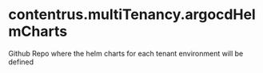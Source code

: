 # contentrus.multiTenancy.argocdHelmCharts
Github Repo where the helm charts for each tenant environment will be defined

